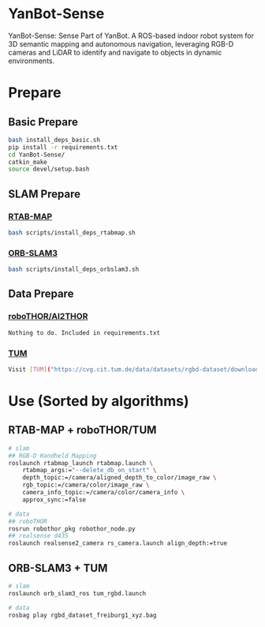 # YanBot-Sense
YanBot-Sense: Sense Part of YanBot. A ROS-based indoor robot system for 3D semantic mapping and autonomous navigation, leveraging RGB-D cameras and LiDAR to identify and navigate to objects in dynamic environments.
# Prepare
## Basic Prepare
```bash
bash install_deps_basic.sh
pip install -r requirements.txt
cd YanBot-Sense/
catkin_make
source devel/setup.bash
```
## SLAM Prepare
### [RTAB-MAP](http://wiki.ros.org/rtabmap_ros)
```bash
bash scripts/install_deps_rtabmap.sh
```
### [ORB-SLAM3](https://github.com/thien94/orb_slam3_ros/tree/master)
```bash
bash scripts/install_deps_orbslam3.sh
```
## Data Prepare
### [roboTHOR/AI2THOR](https://ai2thor.allenai.org/robothor/documentation/)
```txt
Nothing to do. Included in requirements.txt
```
### [TUM](https://cvg.cit.tum.de/data/datasets/rgbd-dataset/download#)
```bash
Visit [TUM]("https://cvg.cit.tum.de/data/datasets/rgbd-dataset/download#"), and download the rosbag you need.
```

# Use (Sorted by algorithms)
## RTAB-MAP + roboTHOR/TUM
```bash
# slam
## RGB-D Handheld Mapping
roslaunch rtabmap_launch rtabmap.launch \
    rtabmap_args:="--delete_db_on_start" \
    depth_topic:=/camera/aligned_depth_to_color/image_raw \
    rgb_topic:=/camera/color/image_raw \
    camera_info_topic:=/camera/color/camera_info \
    approx_sync:=false

# data
## roboTHOR
rosrun robothor_pkg robothor_node.py
## realsense d435
roslaunch realsense2_camera rs_camera.launch align_depth:=true
```

## ORB-SLAM3 + TUM
```bash
# slam
roslaunch orb_slam3_ros tum_rgbd.launch

# data
rosbag play rgbd_dataset_freiburg1_xyz.bag
```
